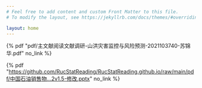 ```yaml
---
# Feel free to add content and custom Front Matter to this file.
# To modify the layout, see https://jekyllrb.com/docs/themes/#overriding-theme-defaults

layout: home
---
```


{% pdf "pdf/主文献阅读文献调研-山洪灾害监控与风险预测-2021103740-苏锦华.pdf" no_link %}

{% pdf "https://github.com/RucStatReading/RucStatReading.github.io/raw/main/pdf/中国石油销售物...2v1.5-修改.pptx" no_link %}

